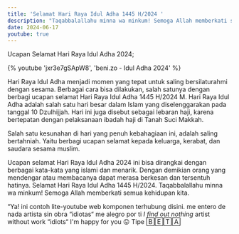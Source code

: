 ```yaml
---
title: 'Selamat Hari Raya Idul Adha 1445 H/2024 '
description: "Taqabbalallahu minna wa minkum! Semoga Allah memberkati semua kehidupan kita."
date: 2024-06-17
youtube: true
---
```


Ucapan Selamat Hari Raya Idul Adha 2024;

{% youtube 'jxr3e7gSApW8', 'beni.zo  - Idul Adha 2024' %}

Hari Raya Idul Adha menjadi momen yang tepat untuk saling bersilaturahmi dengan sesama. Berbagai cara bisa dilakukan, salah satunya dengan berbagi ucapan selamat Hari Raya Idul Adha 1445 H/2024 M.
Hari Raya Idul Adha adalah salah satu hari besar dalam Islam yang diselenggarakan pada tanggal 10 Dzulhijjah. Hari ini juga disebut sebagai lebaran haji, karena bertepatan dengan pelaksanaan ibadah haji di Tanah Suci Makkah.

Salah satu kesunahan di hari yang penuh kebahagiaan ini, adalah saling bertahniah. Yaitu berbagi ucapan selamat kepada keluarga, kerabat, dan saudara sesama muslim.

Ucapan selamat Hari Raya Idul Adha 2024 ini bisa dirangkai dengan berbagai kata-kata yang islami dan menarik. Dengan demikian orang yang mendengar atau membacanya dapat merasa berkesan dan tersentuh hatinya.
Selamat Hari Raya Idul Adha 1445 H/2024. Taqabbalallahu minna wa minkum! Semoga Allah memberkati semua kehidupan kita.

“Ya! ini contoh lite-youtube web komponen terhubung disini.
me entero de nada
artista sin obra
“idiotas“
me alegro por ti
_I find out nothing_
artist without work
“idiots“
I'm happy for you 😛
Tipe 🄱🄴🅃🄰
